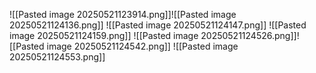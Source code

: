 ![[Pasted image 20250521123914.png]]![[Pasted image 20250521124136.png]]
![[Pasted image 20250521124147.png]]
![[Pasted image 20250521124159.png]]
![[Pasted image 20250521124526.png]]![[Pasted image 20250521124542.png]]
![[Pasted image 20250521124553.png]]
